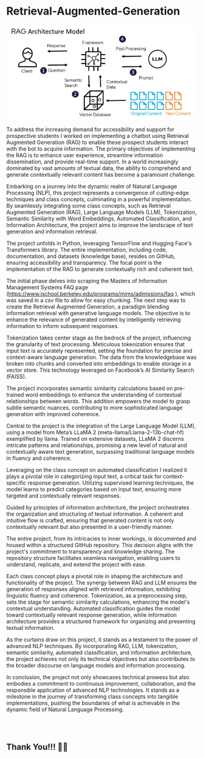 # Retrieval-Augmented-Generation
 
![RAG](https://github.com/hayfordatim/Retrieval-Augmented-Generation/blob/main/Image/RAG-diagram.jpeg )

To address the increasing demand for accessibility and support for prospective students
I worked on implementing a chatbot using Retrieval Augmented Generation (RAG) to enable these prospect students interact with the bot to acquire information. The primary objectives of implementing the RAG is to enhance user experience, streamline information dissemination, and provide real-time support. In a world increasingly dominated by vast amounts of textual data, the ability to comprehend and generate contextually relevant content has become a paramount challenge. 

Embarking on a journey into the dynamic realm of Natural Language Processing (NLP), this project represents a convergence of cutting-edge techniques and class concepts, culminating in a powerful implementation. By seamlessly integrating some class concepts, such as Retrieval Augmented Generation (RAG), Large Language Models (LLM), Tokenization, Semantic Similarity with Word Embeddings, Automated Classification, and Information Architecture, the project aims to improve the landscape of text generation and information retrieval.

The project unfolds in Python, leveraging TensorFlow and Hugging Face's Transformers library. The entire implementation, including code, documentation, and datasets (knowledge base), resides on GitHub, ensuring accessibility and transparency. The focal point is the implementation of the RAG to generate contextually rich and coherent text.

The initial phase delves into scraping the Masters of Information Management Systems FAQ page (https://www.ischool.berkeley.edu/programs/mims/admissions/faq ), which was saved in a csv file to allow for easy chunking. The next step was to create the Retrieval Augmented Generation, a paradigm blending information retrieval with generative language models. The objective is to enhance the relevance of generated content by intelligently retrieving information to inform subsequent responses.

Tokenization takes center stage as the bedrock of the project, influencing the granularity of text processing. Meticulous tokenization ensures that input text is accurately represented, setting the foundation for precise and context-aware language generation. The data from the knowledgebase was broken into chunks and converted into embeddings to enable storage in a vector store. This technology leveraged on Facebook’s AI Similarity Search (FAISS).

The project incorporates semantic similarity calculations based on pre-trained word embeddings to enhance the understanding of contextual relationships between words. This addition empowers the model to grasp subtle semantic nuances, contributing to more sophisticated language generation with improved coherence.

Central to the project is the integration of the Large Language Model (LLM), using a model from Meta’s LLaMA 2 (meta-llama/Llama-2-13b-chat-hf) exemplified by llama. Trained on extensive datasets, LLaMA 2 discerns intricate patterns and relationships, promising a new level of natural and contextually aware text generation, surpassing traditional language models in fluency and coherence.

Leveraging on the class concept on automated classification I realized it plays a pivotal role in categorizing input text, a critical task for context-specific response generation. Utilizing supervised learning techniques, the model learns to predict categories based on input text, ensuring more targeted and contextually relevant responses.

Guided by principles of information architecture, the project orchestrates the organization and structuring of textual information. A coherent and intuitive flow is crafted, ensuring that generated content is not only contextually relevant but also presented in a user-friendly manner.

The entire project, from its intricacies to inner workings, is documented and housed within a structured GitHub repository. This decision aligns with the project's commitment to transparency and knowledge sharing. The repository structure facilitates seamless navigation, enabling users to understand, replicate, and extend the project with ease.

Each class concept plays a pivotal role in shaping the architecture and functionality of the project. The synergy between RAG and LLM ensures the generation of responses aligned with retrieved information, exhibiting linguistic fluency and coherence. Tokenization, as a preprocessing step, sets the stage for semantic similarity calculations, enhancing the model's contextual understanding. Automated classification guides the model toward contextually relevant response generation, while information architecture provides a structured framework for organizing and presenting textual information.

As the curtains draw on this project, it stands as a testament to the power of advanced NLP techniques. By incorporating RAG, LLM, tokenization, semantic similarity, automated classification, and information architecture, the project achieves not only its technical objectives but also contributes to the broader discourse on language models and information processing.

In conclusion, the project not only showcases technical prowess but also embodies a commitment to continuous improvement, collaboration, and the responsible application of advanced NLP technologies. It stands as a milestone in the journey of transforming class concepts into tangible implementations, pushing the boundaries of what is achievable in the dynamic field of Natural Language Processing.



<br><br>

## Thank You!!! 🙂😉
